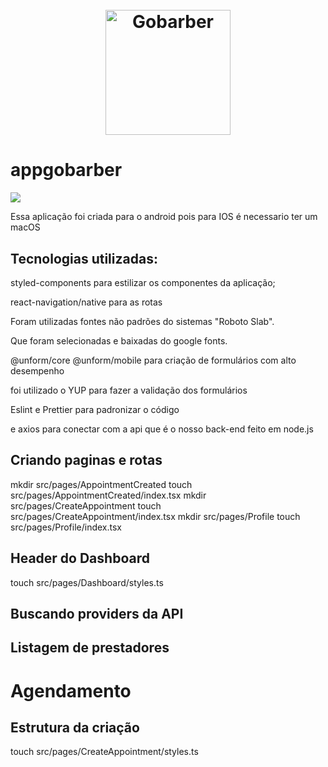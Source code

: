 <h1 align="center">
  <br>
  <img src=".github/logo.png" alt="Gobarber" width="200">
</h1>

# appgobarber

![](https://imgur.com/Bt8wiT3.gif)

Essa aplicação foi criada para o android pois para IOS é necessario ter um macOS

## Tecnologias utilizadas:

styled-components para estilizar os componentes da aplicação;

react-navigation/native para as rotas

Foram utilizadas fontes não padrões do sistemas "Roboto Slab".

Que foram selecionadas e baixadas do google fonts.

@unform/core @unform/mobile para criação de formulários com alto desempenho

foi utilizado o YUP para fazer a validação dos formulários

Eslint e Prettier para padronizar o código

e axios para conectar com a api que é o nosso back-end feito em node.js


## Criando paginas e rotas

mkdir src/pages/AppointmentCreated
touch src/pages/AppointmentCreated/index.tsx
mkdir src/pages/CreateAppointment
touch src/pages/CreateAppointment/index.tsx
mkdir src/pages/Profile
touch src/pages/Profile/index.tsx

## Header do Dashboard

touch src/pages/Dashboard/styles.ts


## Buscando providers da API

## Listagem de prestadores

# Agendamento

## Estrutura da criação

touch src/pages/CreateAppointment/styles.ts
